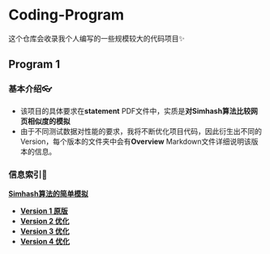 # Coding-Program
这个仓库会收录我个人编写的一些规模较大的代码项目✨
## Program 1
### 基本介绍👓
* 该项目的具体要求在**statement** PDF文件中，实质是**对Simhash算法比较网页相似度的模拟**
* 由于不同测试数据对性能的要求，我将不断优化项目代码，因此衍生出不同的Version，每个版本的文件夹中会有**Overview** Markdown文件详细说明该版本的信息。
### 信息索引🚩
**[Simhash算法的简单模拟](https://github.com/MossDream/Funny-Program/tree/main/Program1)**
* **[Version 1 原版](https://github.com/MossDream/Funny-Program/tree/main/Program1/Version1)**
* **[Version 2 优化](https://github.com/MossDream/Funny-Program/tree/main/Program1/Version2)**
* **[Version 3 优化](https://github.com/MossDream/Funny-Program/tree/main/Program1/Version3)**
* **[Version 4 优化](https://github.com/MossDream/Funny-Program/tree/main/Program1/Version4)**
